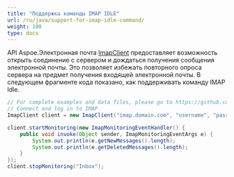 ```yaml
---
title: "Поддержка команды IMAP IDLE"
url: /ru/java/support-for-imap-idle-command/
weight: 100
type: docs
---
```



API Aspoe.Электронная почта [ImapClient](https://reference.aspose.com/email/java/com.aspose.email/imapclient/) предоставляет возможность открыть соединение с сервером и дождаться получения сообщения электронной почты. Это позволяет избежать повторного опроса сервера на предмет получения входящей электронной почты. В следующем фрагменте кода показано, как поддерживать команду IMAP Idle.

~~~Java
// For complete examples and data files, please go to https://github.com/aspose-email/Aspose.Email-for-Java
// Connect and log in to IMAP
ImapClient client = new ImapClient("imap.domain.com", "username", "password");

client.startMonitoring(new ImapMonitoringEventHandler() {
    public void invoke(Object sender, ImapMonitoringEventArgs e) {
        System.out.println(e.getNewMessages().length);
        System.out.println(e.getDeletedMessages().length);
    }
});
client.stopMonitoring("Inbox");
~~~
